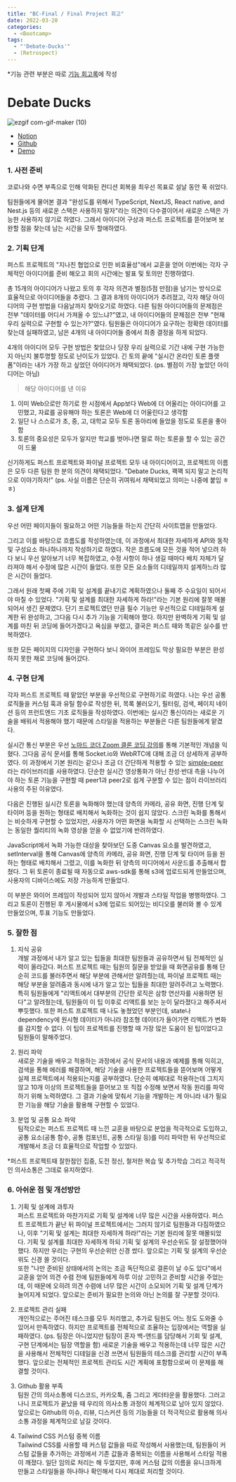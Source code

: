 ```yaml
---
title: "BC-Final / Final Project 회고"
date: 2022-03-20
categories:
  - <Bootcamp>
tags:
  - "'Debate-Ducks'"
  - (Retrospect)
---
```


\*기능 관련 부분은 따로 [기능 회고록](https://yuchanjeong.github.io/posts/bootcamp/bc-final-2/)에 작성

# Debate Ducks

![ezgif com-gif-maker (10)](https://user-images.githubusercontent.com/84524514/157165010-9eb69e44-fe59-4738-9c00-b288b16eb62b.gif)

- [Notion](https://codestates.notion.site/2-SuSang-YuHee-Debate-Ducks-142843d8e3524de2ae72fa2b66fc54f2)
- [Github](https://github.com/codestates/debate-ducks)
- [Demo](https://debate-ducks.click/)

### 1. 사전 준비

코로나와 수면 부족으로 인해 악화된 컨디션 회복을 최우선 목표로 설날 동안 푹 쉬었다.

팀원들에게 물어본 결과 "완성도를 위해서 TypeScript, NextJS, React native, and Nest.js 등의 새로운 스택은 사용하지 말자"라는 의견이 다수결이어서 새로운 스택은 가능한 사용하지 않기로 하였다. 그래서 아이디어 구상과 퍼스트 프로젝트를 뜯어보며 보완할 점을 찾는데 남는 시간을 모두 할애하였다.

### 2. 기획 단계

퍼스트 프로젝트의 "지나친 협업으로 인한 비효율성"에서 교훈을 얻어 이번에는 각자 구체적인 아이디어를 준비 해오고 회의 시간에는 발표 및 토의만 진행하였다.

총 15개의 아이디어가 나왔고 토의 후 각자 의견과 별점(5점 만점)을 남기는 방식으로 효율적으로 아이디어들을 추렸다. 그 결과 8개의 아이디어가 추려졌고, 각자 해당 아이디어의 구현 방법을 다음날까지 찾아오기로 하였다. 다른 팀원 아이디어들의 문제점은 전부 "데이터를 어디서 가져올 수 있느냐?"였고, 내 아이디어들의 문제점은 전부 "현재 우리 실력으로 구현할 수 있는가?"였다. 팀원들은 아이디어가 요구하는 정확한 데이터를 찾는데 실패하였고, 남은 4개의 내 아이디어들 중에서 최종 결정을 하게 되었다.

4개의 아이디어 모두 구현 방법은 찾았으나 당장 우리 실력으로 기간 내에 구현 가능한지 아닌지 불투명할 정도로 난이도가 있었다. 긴 토의 끝에 "실시간 온라인 토론 플랫폼"이라는 내가 가장 하고 싶었던 아이디어가 채택되었다. (ps. 별점이 가장 높았던 아이디어는 아님)

> 해당 아이디어를 낸 이유

1. 이미 Web으로만 하기로 한 시점에서 App보다 Web에 더 어울리는 아이디어를 고민했고, 자료를 공유해야 하는 토론은 Web에 더 어울린다고 생각함
2. 일단 나 스스로가 초, 중, 고, 대학교 모두 토론 동아리에 들었을 정도로 토론을 좋아함
3. 토론의 중요성은 모두가 알지만 학교를 벗어나면 말로 하는 토론을 할 수 있는 공간이 드묾

신기하게도 퍼스트 프로젝트와 파이널 프로젝트 모두 내 아이디어이고, 프로젝트의 이름은 모두 다른 팀원 한 분의 의견이 채택되었다. "Debate Ducks, 꽥꽥 되지 말고 논리적으로 이야기하자!" (ps. 사실 이름은 단순히 귀여워서 채택되었고 의미는 나중에 붙임 ㅎㅎ)

### 3. 설계 단계

우선 어떤 페이지들이 필요하고 어떤 기능들을 하는지 간단히 사이트맵을 만들었다.

그리고 이를 바탕으로 흐름도를 작성하였는데, 이 과정에서 최대한 자세하게 API와 동작 및 구성요소 하나하나까지 작성하기로 하였다. 작은 흐름도에 모든 것을 적어 넣으려 하다 보니 우선 알아보기 너무 복잡하였고, 수정 사항이 하나 생길 때마다 배치 자체가 달라져야 해서 수정에 많은 시간이 들었다. 또한 모든 요소들의 디테일까지 설계하느라 많은 시간이 들었다.

그래서 원래 첫째 주에 기획 및 설계를 끝내기로 계획하였으나 둘째 주 수요일이 되어서야 마칠 수 있었다. "기획 및 설계를 최대한 자세하게 하라!"라는 기본 원리에 잘못 매몰되어서 생긴 문제였다. 단기 프로젝트였던 만큼 필수 기능만 우선적으로 디테일하게 설계한 뒤 완성하고, 그다음 다시 추가 기능을 기획해야 했다. 하지만 완벽하게 기획 및 설계를 마친 뒤 코딩에 들어가겠다고 욕심을 부렸고, 결국은 퍼스트 때와 똑같은 실수를 반복하였다.

또한 모든 페이지의 디자인을 구현하다 보니 와이어 프레임도 막상 필요한 부분은 완성하지 못한 채로 코딩에 들어갔다.

### 4. 구현 단계

각자 퍼스트 프로젝트 때 맡았던 부분을 우선적으로 구현하기로 하였다. 나는 우선 공통 로직들을 커스텀 훅과 유틸 함수로 작성한 뒤, 목록 불러오기, 필터링, 검색, 페이지 네이션 등의 프런트엔드 기초 로직들을 작성하였다. 이번에는 실시간 통신이라는 새로운 기술을 배워서 적용해야 했기 때문에 스타일을 적용하는 부분들은 다른 팀원들에게 맡겼다.

실시간 통신 부분은 우선 [노마드 코더 Zoom 클론 코딩 강의](https://nomadcoders.co/noom)를 통해 기본적인 개념을 익혔다. 그다음 공식 문서를 통해 Socket.io와 WebRTC에 대해 조금 더 상세하게 공부하였다. 이 과정에서 기본 원리는 같으나 조금 더 간단하게 적용할 수 있는 [simple-peer](https://github.com/feross/simple-peer)라는 라이브러리를 사용하였다. 단순한 실시간 영상통화가 아닌 찬성·반대 측을 나누어야 하는 토론 기능을 구현할 때 peer1과 peer2로 쉽게 구분할 수 있는 점이 라이브러리 사용의 주된 이유였다.

다음은 진행된 실시간 토론을 녹화해야 했는데 양측의 카메라, 공유 화면, 진행 단계 및 타이머 등을 원하는 형태로 배치해서 녹화하는 것이 쉽지 않았다. 스크린 녹화를 통해서는 비슷하게 구현할 수 있었지만, 사용자가 어떤 화면을 녹화할 시 선택하는 스크린 녹화는 동일한 퀄리티의 녹화 영상을 얻을 수 없었기에 반려하였다.

JavaScript에서 녹화 가능한 대상을 찾아보던 도중 Canvas 요소를 발견하였고, setInterval을 통해 Canvas에 양측의 카메라, 공유 화면, 진행 단계 및 타이머 등을 원하는 형태로 배치해서 그렸고, 이를 녹화한 뒤 양측의 미디어에서 사운드를 추출해서 합쳤다. 그 뒤 토론이 종료될 때 자동으로 aws-sdk를 통해 s3에 업로드되게 만들었으며, 사용자의 디바이스에도 저장 가능하게 만들었다.

이 부분은 와이어 프레임이 작성되어 있지 않아서 개발과 스타일 작업을 병행하였다. 그리고 토론이 진행된 후 게시물에서 s3에 업로드 되어있는 비디오를 불러와 볼 수 있게 만들었으며, 투표 기능도 만들었다.

### 5. 잘한 점

1. 지식 공유  
   개발 과정에서 내가 알고 있는 팁들을 최대한 팀원들과 공유하면서 팀 전체적인 실력이 올라갔다. 퍼스트 프로젝트 때는 팀원의 질문을 받았을 때 화면공유를 통해 단순히 코드를 불러주면서 해당 부분에 관해서만 알려줬는데, 파이널 프로젝트 때는 해당 부분을 알려줌과 동시에 내가 알고 있는 팁들을 최대한 알려주려고 노력했다. 특히 팀원들에게 "리액트에서 대부분의 간단한 로직은 삼항 연산자를 사용하면 된다"고 알려줬는데, 팀원들이 이 팁 이후로 리액트를 보는 눈이 달라졌다고 해주셔서 뿌듯했다. 또한 퍼스트 프로젝트 때 나도 놓쳤었던 부분인데, state나 dependency에 원시형 데이터가 아니라 참조형 데이터가 들어가면 리액트가 변화를 감지할 수 없다. 이 팁이 프로젝트를 진행할 때 가장 많은 도움이 된 팁이었다고 팀원들이 말해주었다.

2. 원리 파악  
   새로운 기술을 배우고 적용하는 과정에서 공식 문서의 내용과 예제를 통해 익히고, 검색을 통해 에러를 해결하며, 해당 기술을 사용한 프로젝트들을 뜯어보며 어떻게 실제 프로젝트에서 적용되는지를 공부하였다. 단순히 예제대로 적용하는데 그치지 않고 10개 이상의 프로젝트들을 뜯어보고 또 직접 수정해 보면서 작동 원리를 파악하기 위해 노력하였다. 그 결과 기술에 맞춰서 기능을 개발하는 게 아니라 내가 필요한 기능을 해당 기술을 활용해 구현할 수 있었다.

3. 분업 및 공통 요소 파악  
   팀적으로는 퍼스트 프로젝트 때 느낀 교훈을 바탕으로 분업을 적극적으로 도입하고, 공통 요소(공통 함수, 공통 컴포넌트, 공통 스타일 등)를 미리 파악한 뒤 우선적으로 개발해서 조금 더 효율적으로 작업할 수 있었다.

\*퍼스트 프로젝트때 잘한점인 집중, 도전 정신, 철저한 복습 및 추가학습 그리고 적극적인 의사소통은 그데로 유지하였다.

### 6. 아쉬운 점 및 개선방안

1. 기획 및 설계에 과투자  
   퍼스트 프로젝트와 마찬가지로 기획 및 설계에 너무 많은 시간을 사용하였다. 퍼스트 프로젝트가 끝난 뒤 파이널 프로젝트에서는 그러지 않기로 팀원들과 다짐하였으나, 이후 "기획 및 설계는 최대한 자세하게 하라!"라는 기본 원리에 잘못 매몰되었다. 기획 및 설계를 최대한 자세하게 하되 기획 및 설계의 우선순위도 잘 설정했어야 했다. 하지만 우리는 구현의 우선순위만 신경 썼다. 앞으로는 기획 및 설계의 우선순위도 신경 쓸 것이다.  
   또한 "나만 준비된 상태에서의 논의는 조금 독단적으로 결론이 날 수도 있다"에서 교훈을 얻어 의견 수렴 전에 팀원들에게 하루 이상 고민하고 준비할 시간을 주었는데, 이 때문에 오히려 의견 수렴에 너무 많은 시간이 소모되어 기획 및 설계 단계가 늘어지게 되었다. 앞으로는 준비가 필요한 논의와 아닌 논의를 잘 구분할 것이다.

2. 프로젝트 관리 실패  
   개인적으로는 주어진 테스크를 모두 처리했고, 추가로 팀원도 어느 정도 도와줄 수 있어서 만족하였다. 하지만 프로젝트를 전체적으로 조율하는 입장에서는 역할을 실패하였다. (ps. 팀장은 아니었지만 팀장이 혼자 백-앤드를 담당해서 기회 및 설계, 구현 단계에서는 팀장 역할을 함) 새로운 기술을 배우고 적용하는데 너무 많은 시간을 사용해서 전체적인 디테일을 신경 쓰면서 팀원들의 테스크를 관리할 시간이 부족했다. 앞으로는 전체적인 프로젝트 관리도 시간 계획에 포함함으로써 이 문제를 해결할 것이다.

3. Github 활용 부족  
   팀원 간의 의사소통에 디스코드, 카카오톡, 줌 그리고 게더타운을 활용했다. 그러고 나니 프로젝트가 끝났을 때 우리의 의사소통 과정이 체계적으로 남아 있지 않았다. 앞으로는 Github의 이슈, 리뷰, 디스커션 등의 기능들을 더 적극적으로 활용해 의사소통 과정을 체계적으로 남길 것이다.

4. Tailwind CSS 커스텀 중복 이름  
   Tailwind CSS를 사용할 때 커스텀 값들을 따로 작성해서 사용했는데, 팀원들이 커스텀 값들을 추가하는 과정에서 기존 값들과 중복되는 이름을 사용해서 스타일 적용이 깨졌다. 일단 임의로 처리는 해 두었지만, 후에 커스텀 값의 이름을 유니크하게 만들고 스타일들을 하나하나 확인해서 다시 제대로 처리할 것이다.
